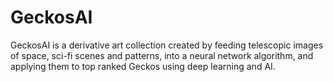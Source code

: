 # GeckosAI
GeckosAI is a derivative art collection created by feeding telescopic images of space, sci-fi scenes and patterns, into a neural network algorithm, and applying them to top ranked Geckos using deep learning and AI.
